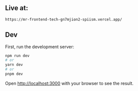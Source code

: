 ## Live at:
```bash
https://mr-frontend-tech-gn7mjion2-spiism.vercel.app/
```



## Dev

First, run the development server:

```bash
npm run dev
# or
yarn dev
# or
pnpm dev
```

Open [http://localhost:3000](http://localhost:3000) with your browser to see the result.

